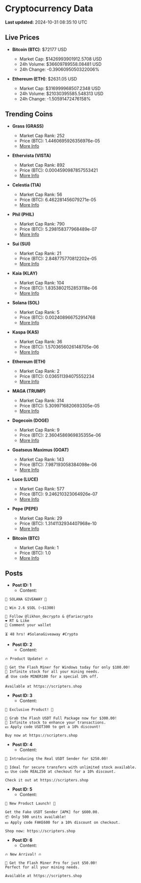 # Cryptocurrency Data

**Last updated:** 2024-10-31 08:35:10 UTC

## Live Prices
- **Bitcoin (BTC)**: $72177 USD
  - Market Cap: $1426993901912.5708 USD
  - 24h Volume: $36609789558.08481 USD
  - 24h Change: -0.3906095050322006%

- **Ethereum (ETH)**: $2631.05 USD
  - Market Cap: $316999968507.2348 USD
  - 24h Volume: $21030395585.548313 USD
  - 24h Change: -1.50591472476158%

## Trending Coins
- **Grass (GRASS)**
  - Market Cap Rank: 252
  - Price (BTC): 1.4460695926356976e-05
  - [More Info](https://www.coingecko.com/en/coins/grass)

- **Ethervista (VISTA)**
  - Market Cap Rank: 892
  - Price (BTC): 0.0004590987857553421
  - [More Info](https://www.coingecko.com/en/coins/ethervista)

- **Celestia (TIA)**
  - Market Cap Rank: 56
  - Price (BTC): 6.462281456079271e-05
  - [More Info](https://www.coingecko.com/en/coins/celestia)

- **Phil (PHIL)**
  - Market Cap Rank: 790
  - Price (BTC): 5.298158377968489e-07
  - [More Info](https://www.coingecko.com/en/coins/phil)

- **Sui (SUI)**
  - Market Cap Rank: 21
  - Price (BTC): 2.848775770812202e-05
  - [More Info](https://www.coingecko.com/en/coins/sui)

- **Kaia (KLAY)**
  - Market Cap Rank: 104
  - Price (BTC): 1.8353802152853118e-06
  - [More Info](https://www.coingecko.com/en/coins/kaia)

- **Solana (SOL)**
  - Market Cap Rank: 5
  - Price (BTC): 0.002408966752914768
  - [More Info](https://www.coingecko.com/en/coins/solana)

- **Kaspa (KAS)**
  - Market Cap Rank: 36
  - Price (BTC): 1.5703656026148705e-06
  - [More Info](https://www.coingecko.com/en/coins/kaspa)

- **Ethereum (ETH)**
  - Market Cap Rank: 2
  - Price (BTC): 0.036511394075552234
  - [More Info](https://www.coingecko.com/en/coins/ethereum)

- **MAGA (TRUMP)**
  - Market Cap Rank: 314
  - Price (BTC): 5.3099716820693305e-05
  - [More Info](https://www.coingecko.com/en/coins/maga)

- **Dogecoin (DOGE)**
  - Market Cap Rank: 9
  - Price (BTC): 2.3604586969835355e-06
  - [More Info](https://www.coingecko.com/en/coins/dogecoin)

- **Goatseus Maximus (GOAT)**
  - Market Cap Rank: 143
  - Price (BTC): 7.987193058384098e-06
  - [More Info](https://www.coingecko.com/en/coins/goatseus-maximus)

- **Luce (LUCE)**
  - Market Cap Rank: 577
  - Price (BTC): 9.246210323064926e-07
  - [More Info](https://www.coingecko.com/en/coins/luce)

- **Pepe (PEPE)**
  - Market Cap Rank: 29
  - Price (BTC): 1.3141132934407968e-10
  - [More Info](https://www.coingecko.com/en/coins/pepe)

- **Bitcoin (BTC)**
  - Market Cap Rank: 1
  - Price (BTC): 1.0
  - [More Info](https://www.coingecko.com/en/coins/bitcoin)

## Posts
- **Post ID: 1**
  - Content:
```
🚀 SOLANA GIVEAWAY 🚀

🎁 Win 2.6 $SOL (~$1300)

🤝 Follow @likhon_decrypto & @fariacrypto
❤️ RT & Like
💬 Comment your wallet

⏳ 48 hrs! #SolanaGiveaway #Crypto
```

- **Post ID: 2**
  - Content:
```
🔥 Product Update! 🔥

🚀 Get the Flash Miner for Windows today for only $100.00!
🔋 Infinite stock for all your mining needs.
💰 Use code MINER100 for a special 10% off.

Available at https://scripters.shop
```

- **Post ID: 3**
  - Content:
```
🎁 Exclusive Product! 🎁

💸 Grab the Flash USDT Full Package now for $300.00!
🎉 Infinite stock to enhance your transactions.
💵 Apply code USDT300 to get a 10% discount!

Buy now at https://scripters.shop
```

- **Post ID: 4**
  - Content:
```
💎 Introducing the Real USDT Sender for $250.00!

💼 Ideal for secure transfers with unlimited stock available.
💵 Use code REAL250 at checkout for a 10% discount.

Check it out at https://scripters.shop
```

- **Post ID: 5**
  - Content:
```
🚀 New Product Launch! 🚀

Get the Fake USDT Sender [APK] for $600.00.
📦 Only 500 units available!
💵 Apply code FAKE600 for a 10% discount on checkout.

Shop now: https://scripters.shop
```

- **Post ID: 6**
  - Content:
```
🔥 New Arrival! 🔥

💸 Get the Flash Miner Pro for just $50.00!
Perfect for all your mining needs.

Available at https://scripters.shop
```

